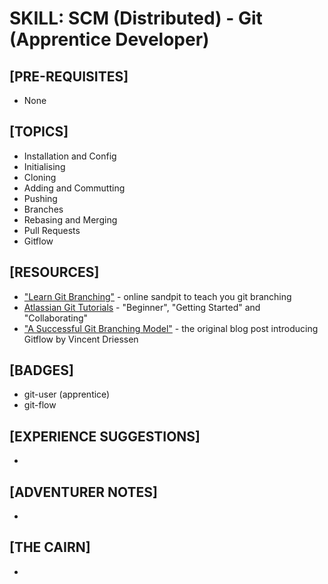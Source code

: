 # SKILL: SCM (Distributed) - Git (Apprentice Developer)

## [PRE-REQUISITES]
  * None

## [TOPICS]
  * Installation and Config
  * Initialising
  * Cloning
  * Adding and Commutting
  * Pushing
  * Branches
  * Rebasing and Merging
  * Pull Requests
  * Gitflow

## [RESOURCES]
  * ["Learn Git Branching"](http://learngitbranching.js.org/) - online sandpit to teach you git branching
  * [Atlassian Git Tutorials](https://www.atlassian.com/git/tutorials/what-is-version-control) - "Beginner", "Getting Started" and "Collaborating"
  * ["A Successful Git Branching Model"](http://nvie.com/posts/a-successful-git-branching-model/) - the original blog post introducing Gitflow by Vincent Driessen

## [BADGES]
  * git-user (apprentice)
  * git-flow

## [EXPERIENCE SUGGESTIONS]
  * 

## [ADVENTURER NOTES]
  * 

## [THE CAIRN]
  * 
